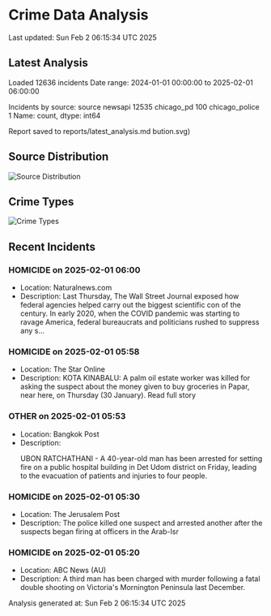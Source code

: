 # Crime Data Analysis
Last updated: Sun Feb  2 06:15:34 UTC 2025

## Latest Analysis

Loaded 12636 incidents
Date range: 2024-01-01 00:00:00 to 2025-02-01 06:00:00

Incidents by source:
source
newsapi           12535
chicago_pd          100
chicago_police        1
Name: count, dtype: int64

Report saved to reports/latest_analysis.md
bution.svg)

## Source Distribution
![Source Distribution](images/source_distribution.svg)

## Crime Types
![Crime Types](images/crime_types.svg)

## Recent Incidents

### HOMICIDE on 2025-02-01 06:00
- Location: Naturalnews.com
- Description: Last Thursday, The Wall Street Journal exposed how federal agencies helped carry out the biggest scientific con of the century. In early 2020, when the COVID pandemic was starting to ravage America, federal bureaucrats and politicians rushed to suppress any s…


### HOMICIDE on 2025-02-01 05:58
- Location: The Star Online
- Description: KOTA KINABALU: A palm oil estate worker was killed for asking the suspect about the money given to buy groceries in Papar, near here, on Thursday (30 January). Read full story


### OTHER on 2025-02-01 05:53
- Location: Bangkok Post
- Description: <p>UBON RATCHATHANI - A 40-year-old man has been arrested for setting fire on a public hospital building in Det Udom district on Friday, leading to the evacuation of patients and injuries to four people.</p>


### HOMICIDE on 2025-02-01 05:30
- Location: The Jerusalem Post
- Description: The police killed one suspect and arrested another after the suspects began firing at officers in the Arab-Isr


### HOMICIDE on 2025-02-01 05:20
- Location: ABC News (AU)
- Description: A third man has been charged with murder following a fatal double shooting on Victoria's Mornington Peninsula last December.

Analysis generated at: Sun Feb  2 06:15:34 UTC 2025
